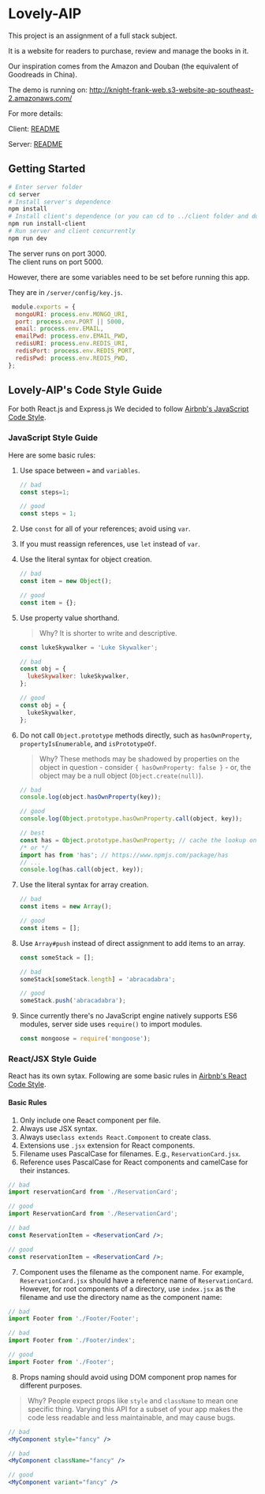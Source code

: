 # Lovely-AIP
This project is an assignment of a full stack subject.

It is a website for readers to purchase, review and manage the books in it. 

Our inspiration comes from the Amazon and Douban (the equivalent of Goodreads in China).

The demo is running on: http://knight-frank-web.s3-website-ap-southeast-2.amazonaws.com/

For more details:

Client: [README](https://github.com/Latias94/Lovely-AIP/blob/master/client/README.md)

Server: [README](https://github.com/Latias94/Lovely-AIP/blob/master/server/README.md)


## Getting Started
```bash
# Enter server folder
cd server
# Install server's dependence
npm install
# Install client's dependence (or you can cd to ../client folder and do `npm install`)
npm run install-client
# Run server and client concurrently
npm run dev
```
The server runs on port 3000.  
The client runs on port 5000.

However, there are some variables need to be set before running this app.

They are in `/server/config/key.js`.
```js
 module.exports = {
  mongoURI: process.env.MONGO_URI,
  port: process.env.PORT || 5000,
  email: process.env.EMAIL,
  emailPwd: process.env.EMAIL_PWD,
  redisURI: process.env.REDIS_URI,
  redisPort: process.env.REDIS_PORT,
  redisPwd: process.env.REDIS_PWD,
};
```
## Lovely-AIP's Code Style Guide

For both React.js and Express.js We decided to follow [Airbnb's JavaScript Code Style](https://github.com/airbnb/javascript).

### JavaScript Style Guide
Here are some basic rules:

1. Use space between `=` and `variables`.
    ```javascript
    // bad
    const steps=1;

    // good
    const steps = 1;
    ```
2. Use `const` for all of your references; avoid using `var`.
3. If you must reassign references, use `let` instead of `var`.
4. Use the literal syntax for object creation.
    ```javascript
    // bad
    const item = new Object();

    // good
    const item = {};
    ```
5. Use property value shorthand.

    > Why? It is shorter to write and descriptive.

    ```javascript
    const lukeSkywalker = 'Luke Skywalker';

    // bad
    const obj = {
      lukeSkywalker: lukeSkywalker,
    };

    // good
    const obj = {
      lukeSkywalker,
    };
    ```
6. Do not call `Object.prototype` methods directly, such as `hasOwnProperty`, `propertyIsEnumerable`, and `isPrototypeOf`.

    > Why? These methods may be shadowed by properties on the object in question - consider `{ hasOwnProperty: false }` - or, the object may be a null object (`Object.create(null)`).

    ```javascript
    // bad
    console.log(object.hasOwnProperty(key));

    // good
    console.log(Object.prototype.hasOwnProperty.call(object, key));

    // best
    const has = Object.prototype.hasOwnProperty; // cache the lookup once, in module scope.
    /* or */
    import has from 'has'; // https://www.npmjs.com/package/has
    // ...
    console.log(has.call(object, key));
    ```
7. Use the literal syntax for array creation.

    ```javascript
    // bad
    const items = new Array();

    // good
    const items = [];
    ```
8. Use `Array#push` instead of direct assignment to add items to an array.

    ```javascript
    const someStack = [];

    // bad
    someStack[someStack.length] = 'abracadabra';

    // good
    someStack.push('abracadabra');
    ```
9. Since currently there's no JavaScript engine natively supports ES6 modules, server side uses `require()`  to import modules.
    ```javascript
    const mongoose = require('mongoose');
    ```

### React/JSX Style Guide

React has its own sytax. Following are some basic rules in [Airbnb's React Code Style](https://github.com/airbnb/javascript/tree/master/react).

#### Basic Rules

  1. Only include one React component per file.
  1. Always use JSX syntax.
  1. Always use`class extends React.Component` to create class.
  1. Extensions use `.jsx` extension for React components.
  1. Filename uses PascalCase for filenames. E.g., `ReservationCard.jsx`.
  1. Reference uses PascalCase for React components and camelCase for their instances.

```jsx
// bad
import reservationCard from './ReservationCard';

// good
import ReservationCard from './ReservationCard';

// bad
const ReservationItem = <ReservationCard />;

// good
const reservationItem = <ReservationCard />;
```
  7. Component uses the filename as the component name. For example, `ReservationCard.jsx` should have a reference name of `ReservationCard`. However, for root components of a directory, use `index.jsx` as the filename and use the directory name as the component name:

```jsx
// bad
import Footer from './Footer/Footer';

// bad
import Footer from './Footer/index';

// good
import Footer from './Footer';
```

  8. Props naming should avoid using DOM component prop names for different purposes.

> Why? People expect props like `style` and `className` to mean one specific thing. Varying this API for a subset of your app makes the code less readable and less maintainable, and may cause bugs.

```jsx
// bad
<MyComponent style="fancy" />

// bad
<MyComponent className="fancy" />

// good
<MyComponent variant="fancy" />
```
